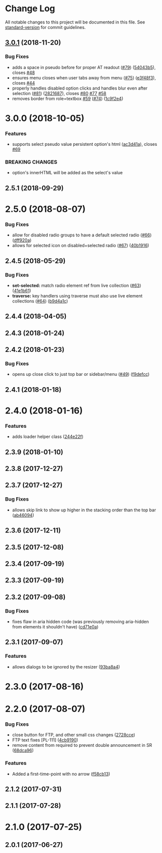 # Change Log

All notable changes to this project will be documented in this file. See [standard-version](https://github.com/conventional-changelog/standard-version) for commit guidelines.

<a name="3.0.1"></a>
## [3.0.1](https://github.com/dequelabs/pattern-library/compare/v3.0.0...v3.0.1) (2018-11-20)


### Bug Fixes

* adds a space in pseudo before for proper AT readout ([#79](https://github.com/dequelabs/pattern-library/issues/79)) ([54043b5](https://github.com/dequelabs/pattern-library/commit/54043b5)), closes [#48](https://github.com/dequelabs/pattern-library/issues/48)
* ensures menu closes when user tabs away from menu ([#75](https://github.com/dequelabs/pattern-library/issues/75)) ([e3f48f3](https://github.com/dequelabs/pattern-library/commit/e3f48f3)), closes [#44](https://github.com/dequelabs/pattern-library/issues/44)
* properly handles disabled option clicks and handles blur even after selection ([#81](https://github.com/dequelabs/pattern-library/issues/81)) ([2821687](https://github.com/dequelabs/pattern-library/commit/2821687)), closes [#80](https://github.com/dequelabs/pattern-library/issues/80) [#77](https://github.com/dequelabs/pattern-library/issues/77) [#58](https://github.com/dequelabs/pattern-library/issues/58)
* removes border from role=textbox [#59](https://github.com/dequelabs/pattern-library/issues/59) ([#74](https://github.com/dequelabs/pattern-library/issues/74)) ([1c9f2e4](https://github.com/dequelabs/pattern-library/commit/1c9f2e4))



<a name="3.0.0"></a>
# 3.0.0 (2018-10-05)


### Features

* supports select pseudo value persistent option's html ([ac3d41a](https://github.com/dequelabs/pattern-library/commit/ac3d41a)), closes [#69](https://github.com/dequelabs/pattern-library/issues/69)


### BREAKING CHANGES

* option's innerHTML will be added as the select's value



<a name="2.5.1"></a>
## 2.5.1 (2018-09-29)



<a name="2.5.0"></a>
# 2.5.0 (2018-08-07)


### Bug Fixes

* allow for disabled radio groups to have a default selected radio ([#66](https://github.com/dequelabs/pattern-library/issues/66)) ([dff920a](https://github.com/dequelabs/pattern-library/commit/dff920a))
* allows for selected icon on disabled+selected radio ([#67](https://github.com/dequelabs/pattern-library/issues/67)) ([40b1916](https://github.com/dequelabs/pattern-library/commit/40b1916))



<a name="2.4.5"></a>
## 2.4.5 (2018-05-29)


### Bug Fixes

* **set-selected:** match radio element ref from live collection ([#63](https://github.com/dequelabs/pattern-library/issues/63)) ([41e1b61](https://github.com/dequelabs/pattern-library/commit/41e1b61))
* **traverse:** key handlers using traverse must also use live element collections ([#64](https://github.com/dequelabs/pattern-library/issues/64)) ([b9d4a1c](https://github.com/dequelabs/pattern-library/commit/b9d4a1c))



<a name="2.4.4"></a>
## 2.4.4 (2018-04-05)



<a name="2.4.3"></a>
## 2.4.3 (2018-01-24)



<a name="2.4.2"></a>
## 2.4.2 (2018-01-23)


### Bug Fixes

* opens up close click to just top bar or sidebar/menu ([#49](https://github.com/dequelabs/pattern-library/issues/49)) ([f9defcc](https://github.com/dequelabs/pattern-library/commit/f9defcc))



<a name="2.4.1"></a>
## 2.4.1 (2018-01-18)



<a name="2.4.0"></a>
# 2.4.0 (2018-01-16)


### Features

* adds loader helper class ([244e22f](https://github.com/dequelabs/pattern-library/commit/244e22f))



<a name="2.3.9"></a>
## 2.3.9 (2018-01-10)



<a name="2.3.8"></a>
## 2.3.8 (2017-12-27)



<a name="2.3.7"></a>
## 2.3.7 (2017-12-27)


### Bug Fixes

* allows skip link to show up higher in the stacking order than the top bar ([ab46094](https://github.com/dequelabs/pattern-library/commit/ab46094))



<a name="2.3.6"></a>
## 2.3.6 (2017-12-11)



<a name="2.3.5"></a>
## 2.3.5 (2017-12-08)



<a name="2.3.4"></a>
## 2.3.4 (2017-09-19)



<a name="2.3.3"></a>
## 2.3.3 (2017-09-19)



<a name="2.3.2"></a>
## 2.3.2 (2017-09-08)


### Bug Fixes

* fixes flaw in aria hidden code (was previously removing aria-hidden from elements it shouldn't have) ([cd71e0a](https://github.com/dequelabs/pattern-library/commit/cd71e0a))



<a name="2.3.1"></a>
## 2.3.1 (2017-09-07)


### Features

* allows dialogs to be ignored by the resizer ([93ba8a4](https://github.com/dequelabs/pattern-library/commit/93ba8a4))



<a name="2.3.0"></a>
# 2.3.0 (2017-08-16)



<a name="2.2.0"></a>
# 2.2.0 (2017-08-07)


### Bug Fixes

* close button for FTP, and other small css changes ([2728cce](https://github.com/dequelabs/pattern-library/commit/2728cce))
* FTP text fixes [PL-111] ([4cb9190](https://github.com/dequelabs/pattern-library/commit/4cb9190))
* remove content from required to prevent double announcement in SR ([68dca96](https://github.com/dequelabs/pattern-library/commit/68dca96))


### Features

* Added a first-time-point with no arrow ([f58cb13](https://github.com/dequelabs/pattern-library/commit/f58cb13))



<a name="2.1.2"></a>
## 2.1.2 (2017-07-31)



<a name="2.1.1"></a>
## 2.1.1 (2017-07-28)



<a name="2.1.0"></a>
# 2.1.0 (2017-07-25)



<a name="2.0.1"></a>
## 2.0.1 (2017-06-27)
